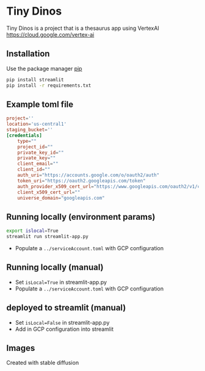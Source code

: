 # Tiny Dinos

Tiny Dinos is a project that is a thesaurus app using VertexAI 
https://cloud.google.com/vertex-ai

## Installation
Use the package manager [pip](https://pip.pypa.io/en/stable/) 
```bash
pip install streamlit
pip install -r requirements.txt
```

## Example toml file
```toml
project=''
location='us-central1'
staging_bucket=''
[credentials]
    type=""
    project_id=""
    private_key_id=""
    private_key=""
    client_email=""
    client_id=""
    auth_uri="https://accounts.google.com/o/oauth2/auth"
    token_uri="https://oauth2.googleapis.com/token"
    auth_provider_x509_cert_url="https://www.googleapis.com/oauth2/v1/certs"
    client_x509_cert_url=""
    universe_domain="googleapis.com"
```

## Running locally (environment params)
```bash
export islocal=True
streamlit run streamlit-app.py
```
* Populate a ```../serviceAccount.toml``` with GCP configuration

## Running locally (manual)
* Set ```isLocal=True``` in streamlit-app.py
* Populate a ```../serviceAccount.toml``` with GCP configuration

## deployed to streamlit (manual)
* Set ```isLocal=False``` in streamlit-app.py
* Add in GCP configuration into streamlit 



## Images
Created with stable diffusion

